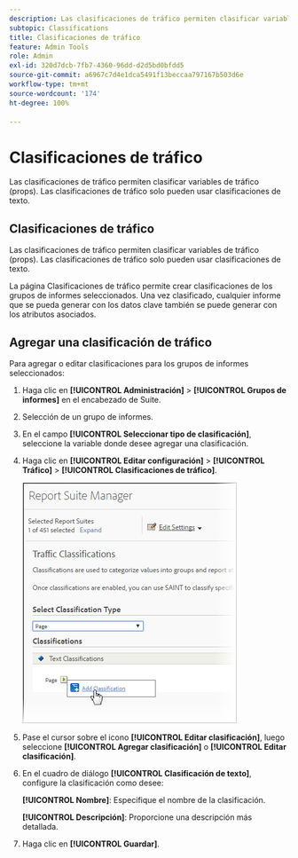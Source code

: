 ```yaml
---
description: Las clasificaciones de tráfico permiten clasificar variables de tráfico (props). Las clasificaciones de tráfico solo pueden usar clasificaciones de texto.
subtopic: Classifications
title: Clasificaciones de tráfico
feature: Admin Tools
role: Admin
exl-id: 320d7dcb-7fb7-4360-96dd-d2d5bd0bfdd5
source-git-commit: a6967c7d4e1dca5491f13beccaa797167b503d6e
workflow-type: tm+mt
source-wordcount: '174'
ht-degree: 100%

---
```


# Clasificaciones de tráfico

Las clasificaciones de tráfico permiten clasificar variables de tráfico (props). Las clasificaciones de tráfico solo pueden usar clasificaciones de texto.

## Clasificaciones de tráfico

Las clasificaciones de tráfico permiten clasificar variables de tráfico (props). Las clasificaciones de tráfico solo pueden usar clasificaciones de texto.

La página Clasificaciones de tráfico permite crear clasificaciones de los grupos de informes seleccionados. Una vez clasificado, cualquier informe que se pueda generar con los datos clave también se puede generar con los atributos asociados.

## Agregar una clasificación de tráfico

Para agregar o editar clasificaciones para los grupos de informes seleccionados:

1. Haga clic en **[!UICONTROL Administración]** > **[!UICONTROL Grupos de informes]** en el encabezado de Suite.
1. Selección de un grupo de informes.
1. En el campo **[!UICONTROL Seleccionar tipo de clasificación]**, seleccione la variable donde desee agregar una clasificación.
1. Haga clic en **[!UICONTROL Editar configuración]** > **[!UICONTROL Tráfico]** > **[!UICONTROL Clasificaciones de tráfico]**.

   ![Información sobre los pasos](/help/admin/tools/assets/traffic-classification.png)

1. Pase el cursor sobre el icono **[!UICONTROL Editar clasificación]**, luego seleccione **[!UICONTROL Agregar clasificación]** o **[!UICONTROL Editar clasificación]**.
1. En el cuadro de diálogo **[!UICONTROL Clasificación de texto]**, configure la clasificación como desee:

   **[!UICONTROL Nombre]**: Especifique el nombre de la clasificación.

   **[!UICONTROL Descripción]**: Proporcione una descripción más detallada.
1. Haga clic en **[!UICONTROL Guardar]**.

